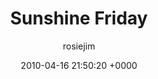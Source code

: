 ---
blog: travel
date: 2010-04-16 21:50:20 +0000
title: "Sunshine Friday"
author: rosiejim
permalink: /morocco/marrakech/honeymoon-2010/sunshine-friday/
---